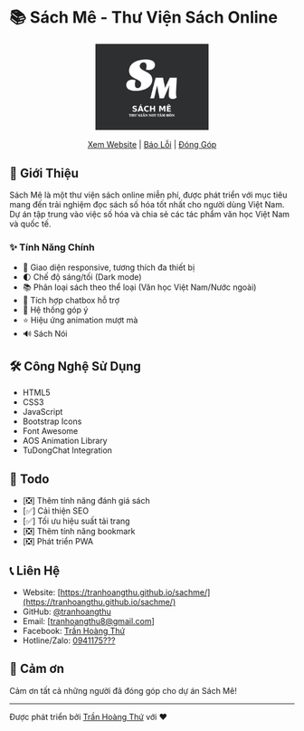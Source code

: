# 📚 Sách Mê - Thư Viện Sách Online

<div align="center">
  <img src="https://raw.githubusercontent.com/tranhoangthu/sachme/refs/heads/main/LOGO.jpg" alt="Sách Mê Logo" width="200"/>
  
  [Xem Website](https://tranhoangthu.github.io/sachme/) | [Báo Lỗi](https://github.com/tranhoangthu/sachme/issues) | [Đóng Góp](https://github.com/tranhoangthu/sachme/pulls)
</div>

## 📖 Giới Thiệu

Sách Mê là một thư viện sách online miễn phí, được phát triển với mục tiêu mang đến trải nghiệm đọc sách số hóa tốt nhất cho người dùng Việt Nam. Dự án tập trung vào việc số hóa và chia sẻ các tác phẩm văn học Việt Nam và quốc tế.

### ✨ Tính Năng Chính

- 📱 Giao diện responsive, tương thích đa thiết bị
- 🌓 Chế độ sáng/tối (Dark mode)
- 📚 Phân loại sách theo thể loại (Văn học Việt Nam/Nước ngoài)
- 💬 Tích hợp chatbox hỗ trợ
- 📝 Hệ thống góp ý
- ⭐ Hiệu ứng animation mượt mà
- 🔊 Sách Nói

## 🛠️ Công Nghệ Sử Dụng

- HTML5
- CSS3
- JavaScript
- Bootstrap Icons
- Font Awesome
- AOS Animation Library
- TuDongChat Integration

## 📝 Todo

- [❎] Thêm tính năng đánh giá sách
- [✅] Cải thiện SEO
- [✅] Tối ưu hiệu suất tải trang
- [❎] Thêm tính năng bookmark
- [❎] Phát triển PWA
   
## 📞 Liên Hệ

- Website: [https://tranhoangthu.github.io/sachme/](https://tranhoangthu.github.io/sachme/)
- GitHub: [@tranhoangthu](https://github.com/tranhoangthu)
- Email: [tranhoangthu8@gmail.com]
- Facebook: [Trần Hoàng Thứ](https://facebook.com/tranhoangthuit)
- Hotline/Zalo: [0941175???](https://zalo.me/0941175484)

## 🙏 Cảm ơn

Cảm ơn tất cả những người đã đóng góp cho dự án Sách Mê!

---
Được phát triển bởi [Trần Hoàng Thứ](https://github.com/tranhoangthu) với ❤️
